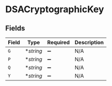 # DSACryptographicKey


## Fields

| Field              | Type               | Required           | Description        |
| ------------------ | ------------------ | ------------------ | ------------------ |
| `G`                | **string*          | :heavy_minus_sign: | N/A                |
| `P`                | **string*          | :heavy_minus_sign: | N/A                |
| `Q`                | **string*          | :heavy_minus_sign: | N/A                |
| `Y`                | **string*          | :heavy_minus_sign: | N/A                |